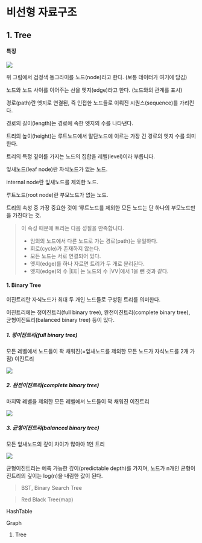 # 비선형 자료구조

## 1. Tree

#### 특징

![](https://i.imgur.com/6UeCp8t.png)

위 그림에서 검정색 동그라미를 노드(node)라고 한다. (보통 데이터가 여기에 담김)

노드와 노드 사이를 이어주는 선을 엣지(edge)라고 한다. (노드와의 관계를 표시)

경로(path)란 엣지로 연결된, 즉 인접한 노드들로 이뤄진 시퀀스(sequence)를 가리킨다. 

경로의 길이(length)는 경로에 속한 엣지의 수를 나타낸다.

트리의 높이(height)는 루트노드에서 말단노드에 이르는 가장 긴 경로의 엣지 수를 의미한다.

트리의 특정 깊이를 가지는 노드의 집합을 레벨(level)이라 부릅니다.

잎새노드(leaf node)란 자식노드가 없는 노드.

internal node란 잎새노드를 제외한 노드.

루트노드(root node)란 부모노드가 없는 노드.

트리의 속성 중 가장 중요한 것이 ‘루트노드를 제외한 모든 노드는 단 하나의 부모노드만을 가진다’는 것. 

>  이 속성 때문에 트리는 다음 성질을 만족합니다.
>
> - 임의의 노드에서 다른 노드로 가는 경로(path)는 유일하다.
> - 회로(cycle)가 존재하지 않는다.
> - 모든 노드는 서로 연결되어 있다.
> - 엣지(edge)를 하나 자르면 트리가 두 개로 분리된다.
> - 엣지(edge)의 수 |EE| 는 노드의 수 |VV|에서 1을 뺀 것과 같다.



#### 1. Binary Tree

이진트리란 자식노드가 최대 두 개인 노드들로 구성된 트리를 의미한다. 

이진트리에는 정이진트리(full binary tree), 완전이진트리(complete binary tree), 균형이진트리(balanced binary tree) 등이 있다.

##### 1. 정이진트리(full binary tree)

모든 레벨에서 노드들이 꽉 채워진(=잎새노드를 제외한 모든 노드가 자식노드를 2개 가짐) 이진트리



![](https://i.imgur.com/edCd7lU.png)



##### 2. 완전이진트리(complete binary tree)

마지막 레벨을 제외한 모든 레벨에서 노드들이 꽉 채워진 이진트리

![](https://i.imgur.com/mXssEqj.png)



##### 3. 균형이진트리(balanced binary tree)

모든 잎새노드의 깊이 차이가 많아야 1인 트리 

![](https://i.imgur.com/hPuxfES.png)

균형이진트리는 예측 가능한 깊이(predictable depth)를 가지며, 노드가 n개인 균형이진트리의 깊이는 log(n)을 내림한 값이 된다.







>  BST, Binary Search Tree

>  Red Black Tree(map)

HashTable





Graph



1. Tree